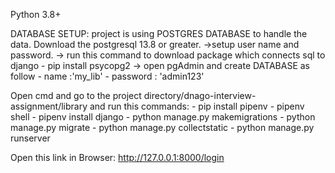 Python 3.8+

DATABASE SETUP:
project is using POSTGRES DATABASE to handle the data.
Download the postgresql 13.8 or greater.
    ->setup user name and password.
    -> run this command to download package which connects sql to django
        - pip install psycopg2
    -> open pgAdmin and create DATABASE as follow
        - name :'my_lib'
        - password : 'admin123'
        
    
Open cmd and go to the project directory/dnago-interview-assignment/library and run this commands:
    - pip install pipenv
    - pipenv shell
    - pipenv install django
    - python manage.py makemigrations
    - python manage.py migrate
    - python manage.py collectstatic
    - python manage.py runserver

Open this link in Browser:  http://127.0.0.1:8000/login
